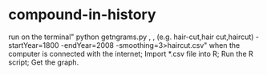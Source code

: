 # compound-in-history
run on the terminal" python getngrams.py <name>, <name>, <name>(e.g. hair-cut,hair cut,haircut) -startYear=1800 -endYear=2008 -smoothing=3>haircut.csv" when the computer is connected with the internet;
Import *.csv file into R;
Run the R script;
Get the graph.

